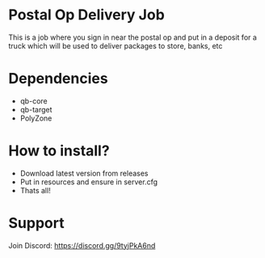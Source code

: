 # Postal Op Delivery Job
This is a job where you sign in near the postal op and put in a deposit for a truck which will be used to deliver packages to store, banks, etc

# Dependencies 
- qb-core
- qb-target
- PolyZone

# How to install?
- Download latest version from releases
- Put in resources and ensure in server.cfg
- Thats all!

# Support
Join Discord: https://discord.gg/9tyjPkA6nd
